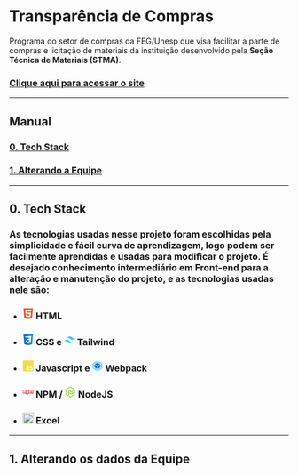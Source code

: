 # Transparência de Compras
Programa do setor de compras da FEG/Unesp que visa facilitar a parte de compras e licitação de materiais da instituição desenvolvido pela **Seção Técnica de Materiais (STMA)**.

### [Clique aqui para acessar o site](https://jv-aquino.github.io/Transparencia-Compras/)

------------

## Manual

### [**0. Tech Stack**](#0-tech-stack)
### [**1. Alterando a Equipe**](#1-alterando-os-dados-da-equipe)

------------

## 0. Tech Stack
### As tecnologias usadas nesse projeto foram escolhidas pela simplicidade e fácil curva de aprendizagem, logo podem ser facilmente aprendidas e usadas para modificar o projeto. É desejado conhecimento intermediário em Front-end para a alteração e manutenção do projeto, e as tecnologias usadas nele são:

- ### **<img src="https://github.com/devicons/devicon/blob/master/icons/html5/html5-original.svg" height="20" width="20"> HTML**

- ### **<img src="https://github.com/devicons/devicon/blob/master/icons/css3/css3-original.svg" height="20" width="20"> CSS** e **<img src="https://github.com/devicons/devicon/blob/master/icons/tailwindcss/tailwindcss-plain.svg" height="20" width="20"> Tailwind**

- ### **<img src="https://github.com/devicons/devicon/blob/master/icons/javascript/javascript-plain.svg" height="20" width="20"> Javascript** e **<img src="https://github.com/devicons/devicon/blob/master/icons/webpack/webpack-original.svg" height="20" width="20"> Webpack**

- ### **<img src="https://github.com/devicons/devicon/blob/master/icons/npm/npm-original-wordmark.svg" height="20" width="20"> NPM / <img src="https://github.com/devicons/devicon/blob/master/icons/nodejs/nodejs-original.svg" height="20" width="20"> NodeJS**

- ### **<img src="https://github.com/sempostma/office365-icons/blob/master/svg/excel.svg" height="20" width="20"> Excel**

------------

## 1. Alterando os dados da Equipe
